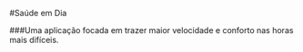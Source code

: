 #Saúde em Dia

###Uma aplicação focada em trazer maior velocidade e conforto nas horas mais difíceis.
